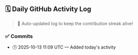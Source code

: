 ## 🗓️ Daily GitHub Activity Log

> 🤖 Auto-updated log to keep the contribution streak alive!

### ✅ Commits

- 🕒 2025-10-13 11:09 UTC — Added today's activity

